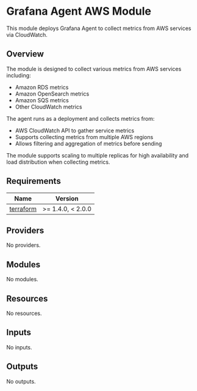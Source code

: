 # Grafana Agent AWS Module

This module deploys Grafana Agent to collect metrics from AWS services via CloudWatch.

## Overview

The module is designed to collect various metrics from AWS services including:

- Amazon RDS metrics
- Amazon OpenSearch metrics  
- Amazon SQS metrics
- Other CloudWatch metrics

The agent runs as a deployment and collects metrics from:

- AWS CloudWatch API to gather service metrics
- Supports collecting metrics from multiple AWS regions
- Allows filtering and aggregation of metrics before sending

The module supports scaling to multiple replicas for high availability and load distribution when collecting metrics.

<!-- BEGIN_TF_DOCS -->
## Requirements

| Name | Version |
|------|---------|
| <a name="requirement_terraform"></a> [terraform](#requirement\_terraform) | >= 1.4.0, < 2.0.0 |

## Providers

No providers.

## Modules

No modules.

## Resources

No resources.

## Inputs

No inputs.

## Outputs

No outputs.
<!-- END_TF_DOCS -->
